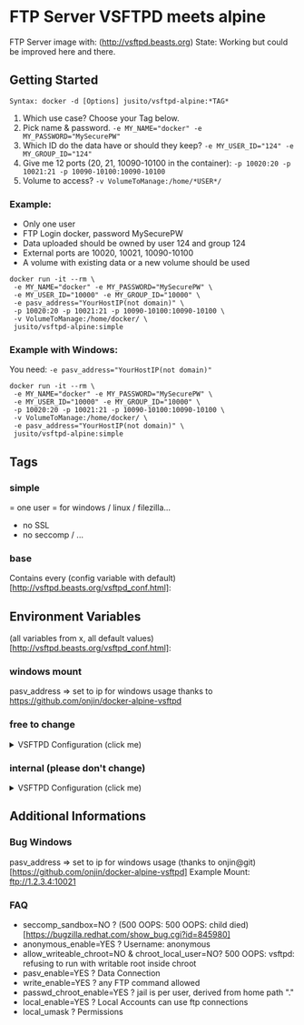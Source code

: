 # FTP Server VSFTPD meets alpine
FTP Server image with: (http://vsftpd.beasts.org)
State: Working but could be improved here and there.

## Getting Started
``` 
Syntax: docker -d [Options] jusito/vsftpd-alpine:*TAG*
```
1. Which use case? Choose your Tag below.
2. Pick name & password. `-e MY_NAME="docker" -e MY_PASSWORD="MySecurePW"`
3. Which ID do the data have or should they keep? `-e MY_USER_ID="124" -e MY_GROUP_ID="124"`
4. Give me 12 ports (20, 21, 10090-10100 in the container): `-p 10020:20 -p 10021:21 -p 10090-10100:10090-10100`
5. Volume to access? `-v VolumeToManage:/home/*USER*/`

### Example:
* Only one user 
* FTP Login docker, password MySecurePW
* Data uploaded should be owned by user 124 and group 124
* External ports are 10020, 10021, 10090-10100
* A volume with existing data or a new volume should be used

```
docker run -it --rm \
 -e MY_NAME="docker" -e MY_PASSWORD="MySecurePW" \
 -e MY_USER_ID="10000" -e MY_GROUP_ID="10000" \
 -e pasv_address="YourHostIP(not domain)" \
 -p 10020:20 -p 10021:21 -p 10090-10100:10090-10100 \
 -v VolumeToManage:/home/docker/ \
 jusito/vsftpd-alpine:simple
```

### Example with Windows:
You need: `-e pasv_address="YourHostIP(not domain)"`

```
docker run -it --rm \
 -e MY_NAME="docker" -e MY_PASSWORD="MySecurePW" \
 -e MY_USER_ID="10000" -e MY_GROUP_ID="10000" \
 -p 10020:20 -p 10021:21 -p 10090-10100:10090-10100 \
 -v VolumeToManage:/home/docker/ \
 -e pasv_address="YourHostIP(not domain)" \
 jusito/vsftpd-alpine:simple
```


## Tags

### simple
= one user
= for windows / linux / filezilla...
- no SSL
- no seccomp / ...

### base
Contains every (config variable with default)[http://vsftpd.beasts.org/vsftpd_conf.html]:

## Environment Variables

(all variables from x, all default values)[http://vsftpd.beasts.org/vsftpd_conf.html]:

### windows mount

pasv_address => set to ip for windows usage
thanks to
https://github.com/onjin/docker-alpine-vsftpd

### free to change

<details><summary>VSFTPD Configuration (click me)</summary>
<p>
Not in man page, but needed for dockerize:

|Name|Default|
|----|-------|
|seccomp\_sandbox|YES|
|allow\_writeable\_chroot|YES|

In man page:

|Name|Default|
|----|-------|
|allow\_anon\_ssl|NO|
|anon\_mkdir\_write\_enable|NO|
|anon\_other\_write\_enable|NO|
|anon\_upload\_enable|NO|
|anon\_world\_readable\_only|YES|
|anonymous\_enable|YES|
|ascii\_download\_enable|NO|
|ascii\_upload\_enable|NO|
|async\_abor\_enable|NO|
|background|NO|
|check\_shell|YES|
|chmod\_enable|YES|
|chown\_uploads|NO|
|chroot\_list\_enable|NO|
|chroot\_local\_user|NO|
|connect\_from\_port\_20|NO|
|debug\_ssl|NO|
|delete\_failed\_uploads|NO|
|deny\_email\_enable|NO|
|dirlist\_enable|YES|
|dirmessage\_enable|NO|
|download\_enable|YES|
|dual\_log\_enable|NO|
|force\_dot\_files|NO|
|force\_anon\_data\_ssl|NO|
|force\_anon\_logins\_ssl|NO|
|force\_local\_data\_ssl|YES|
|force\_local\_logins\_ssl|YES|
|guest\_enable|NO|
|hide\_ids|NO|
|implicit\_ssl|NO|
|listen|YES|
|listen\_ipv6|NO|
|local\_enable|NO|
|lock\_upload\_files|YES|
|log\_ftp\_protocol|NO|
|ls\_recurse\_enable|NO|
|mdtm\_write|YES|
|no\_anon\_password|NO|
|no\_log\_lock|NO|
|one\_process\_model|NO|
|passwd\_chroot\_enable|NO|
|pasv\_addr\_resolve|NO|
|pasv\_enable|YES|
|pasv\_promiscuous|NO|
|port\_enable|YES|
|port\_promiscuous|NO|
|require\_cert|NO|
|require\_ssl\_reuse|YES|
|run\_as\_launching\_user|NO|
|secure\_email\_list\_enable|NO|
|session\_support|NO|
|setproctitle\_enable|NO|
|ssl\_enable|NO|
|ssl\_request\_cert|YES|
|ssl\_sslv2|NO|
|ssl\_sslv3|NO|
|ssl\_tlsv1|YES|
|strict\_ssl\_read\_eof|NO|
|strict\_ssl\_write\_shutdown|NO|
|syslog\_enable|NO|
|tcp\_wrappers|NO|
|text\_userdb\_names|NO|
|tilde\_user\_enable|NO|
|use\_localtime|NO|
|use\_sendfile|YES|
|userlist\_deny|YES|
|userlist\_enable|NO|
|validate\_cert|NO|
|virtual\_use\_local\_privs|NO|
|write\_enable|NO|
|xferlog\_enable|NO|
|xferlog\_std\_format|NO|
|accept\_timeout|60|
|anon\_max\_rate|0|
|anon\_umask|077|
|chown\_upload\_mode|0600|
|connect\_timeout|60|
|data\_connection\_timeout|300|
|delay\_failed\_login|1|
|delay\_successful\_login|0|
|file\_open\_mode|0666|
|ftp\_data\_port|20|
|idle\_session\_timeout|300|
|listen\_port|21|
|local\_max\_rate|0|
|local\_umask|077|
|max\_clients|0|
|max\_login\_fails|3|
|max\_per\_ip|0|
|pasv\_max\_port|0|
|pasv\_min\_port|0|
|trans\_chunk\_size|0|
|anon\_root|""|
|banned\_email\_file|"/etc/vsftpd.banned\_emails"|
|banner\_file|""|
|ca\_certs\_file|""|
|chown\_username|"root"|
|chroot\_list\_file|"/etc/vsftpd.chroot\_list"|
|cmds\_allowed|""|
|cmds\_denied|""|
|deny\_file|""|
|dsa\_cert\_file|""|
|dsa\_private\_key\_file|""|
|email\_password\_file|"/etc/vsftpd.email\_passwords"|
|ftp\_username|"ftp"|
|ftpd\_banner|""|
|guest\_username|"ftp"|
|hide\_file|""|
|listen\_address|""|
|listen\_address6|""|
|local\_root|""|
|message\_file|".message"|
|nopriv\_user|"nobody"|
|pam\_service\_name|"ftp"|
|pasv\_address|""|
|rsa\_cert\_file|"/usr/share/ssl/certs/vsftpd.pem"|
|rsa\_private\_key\_file|""|
|secure\_chroot\_dir|"/usr/share/empty"|
|ssl\_ciphers|"DES-CBC3-SHA"|
|user\_config\_dir|""|
|user\_sub\_token|""|
|userlist\_file|"/etc/vsftpd.user\_list"|
|vsftpd\_log\_file|"/var/log/vsftpd.log"|
|xferlog\_file|"/var/log/xferlog"|

</p>
</details>

### internal (please don't change)

<details><summary>VSFTPD Configuration (click me)</summary>
<p>

|Name|Default|
|----|-------|
|MY\_GROUP\_ID|10000|
|MY\_USER\_ID|10000|
|MY\_NAME|docker|
|MY\_PASSWORD|""|
|TEST\_MODE|false|
|DEBUGGING|false|
|CONFIG\_FILE|"/etc/vsftpd/vsftpd.conf"|
	
</p>
</details>


## Additional Informations
### Bug Windows 
pasv_address => set to ip for windows usage
(thanks to onjin@git)[https://github.com/onjin/docker-alpine-vsftpd]
Example Mount: ftp://1.2.3.4:10021

### FAQ

* seccomp_sandbox=NO ? (500 OOPS: 500 OOPS: child died)[https://bugzilla.redhat.com/show_bug.cgi?id=845980]
* anonymous_enable=YES ? Username: anonymous
* allow\_writeable\_chroot=NO & chroot\_local\_user=NO? 500 OOPS: vsftpd: refusing to run with writable root inside chroot
* pasv_enable=YES ? Data Connection
* write\_enable=YES ? any FTP command allowed
* passwd\_chroot\_enable=YES ? jail is per user, derived from home path "."
* local\_enable=YES ? Local Accounts can use ftp connections
* local_umask ? Permissions
